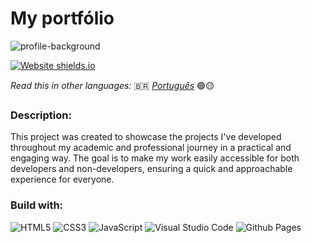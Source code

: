 # My portfólio

![profile-background](https://github.com/user-attachments/assets/46f4c248-e558-4e4a-ad94-788c96178f66)

 [![Website shields.io](https://img.shields.io/website-up-down-green-red/http/shields.io.svg)](http://shields.io/)

_Read this in other languages:_ 🇧🇷 [_Português_](../../README.md) 🟢🟡

### Description:

This project was created to showcase the projects I've developed throughout my academic and professional journey in a practical and engaging way. The goal is to make my work easily accessible for both developers and non-developers, ensuring a quick and approachable experience for everyone.

### Build with:
![HTML5](https://img.shields.io/badge/html5-%23E34F26.svg?style=for-the-badge&logo=html5&logoColor=white) ![CSS3](https://img.shields.io/badge/css3-%231572B6.svg?style=for-the-badge&logo=css3&logoColor=white) ![JavaScript](https://img.shields.io/badge/javascript-%23323330.svg?style=for-the-badge&logo=javascript&logoColor=%23F7DF1E) ![Visual Studio Code](https://img.shields.io/badge/Visual%20Studio%20Code-0078d7.svg?style=for-the-badge&logo=visual-studio-code&logoColor=white) ![Github Pages](https://img.shields.io/badge/github%20pages-121013?style=for-the-badge&logo=github&logoColor=white)
